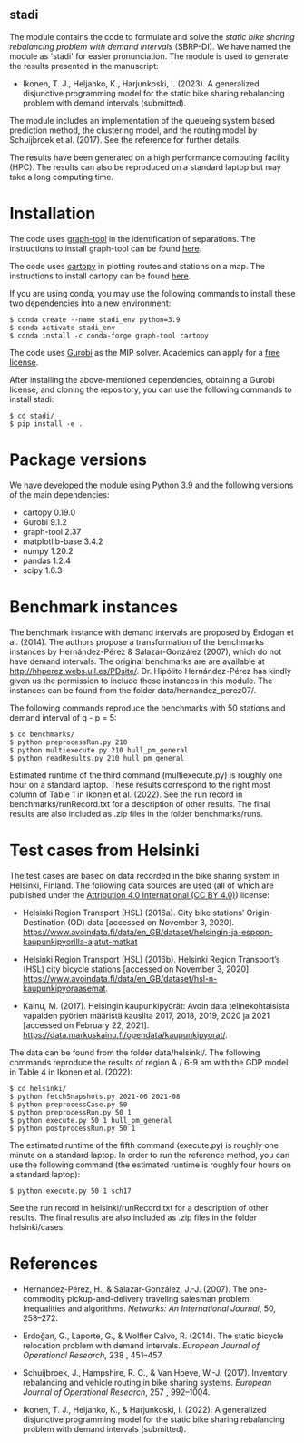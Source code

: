 stadi
--------

The module contains the code to formulate and solve the *static bike sharing rebalancing problem with demand intervals* (SBRP-DI). We have named the module as 'stadi' for easier pronunciation. The module is used to generate the results presented in the manuscript:

- Ikonen, T. J., Heljanko, K., Harjunkoski, I. (2023). A generalized disjunctive programming model for the static bike sharing rebalancing problem with demand intervals (submitted).

The module includes an implementation of the queueing system based prediction method, the clustering model, and the routing model by Schuijbroek et al. (2017). See the reference for further details.

The results have been generated on a high performance computing facility (HPC). The results can also be reproduced on a standard laptop but may take a long computing time.

# Installation

The code uses [graph-tool](https://graph-tool.skewed.de/) in the identification of separations. The instructions to install graph-tool can be found [here](https://git.skewed.de/count0/graph-tool/-/wikis/installation-instructions).

The code uses [cartopy](https://scitools.org.uk/cartopy/docs/latest/index.html#) in plotting routes and stations on a map. The instructions to install cartopy can be found [here](https://scitools.org.uk/cartopy/docs/latest/installing.html).

If you are using conda, you may use the following commands to install these two dependencies into a new environment:

    $ conda create --name stadi_env python=3.9
    $ conda activate stadi_env
    $ conda install -c conda-forge graph-tool cartopy

The code uses [Gurobi](https://www.gurobi.com/) as the MIP solver. Academics can apply for a [free license](https://www.gurobi.com/academia/academic-program-and-licenses/).

After installing the above-mentioned dependencies, obtaining a Gurobi license, and cloning the repository, you can use the following commands to install stadi:

    $ cd stadi/
    $ pip install -e .

# Package versions

We have developed the module using Python 3.9 and the following versions of the main dependencies:

- cartopy 0.19.0
- Gurobi 9.1.2
- graph-tool 2.37
- matplotlib-base 3.4.2
- numpy 1.20.2
- pandas 1.2.4
- scipy 1.6.3


# Benchmark instances

The benchmark instance with demand intervals are proposed by Erdogan et al. (2014). The authors propose a transformation of the benchmarks instances by Hernández-Pérez & Salazar-González (2007), which do not have demand intervals. The original benchmarks are are available at http://hhperez.webs.ull.es/PDsite/. Dr. Hipólito Hernández-Pérez has kindly given us the permission to include these instances in this module. The instances can be found from the folder data/hernandez_perez07/.

The following commands reproduce the benchmarks with 50 stations and demand interval of q - p = 5:

    $ cd benchmarks/
    $ python preprocessRun.py 210
    $ python multiexecute.py 210 hull_pm_general
    $ python readResults.py 210 hull_pm_general

Estimated runtime of the third command (multiexecute.py) is roughly one hour on a standard laptop. These results correspond to the right most column of Table 1 in Ikonen et al. (2022). See the run record in benchmarks/runRecord.txt for a description of other results. The final results are also included as .zip files in the folder benchmarks/runs.

# Test cases from Helsinki

The test cases are based on data recorded in the bike sharing system in Helsinki, Finland. The following data sources are used (all of which are published under the [Attribution 4.0 International (CC BY 4.0)](https://creativecommons.org/licenses/by/4.0/)) license:

- Helsinki Region Transport (HSL) (2016a). City bike stations’ Origin-Destination (OD) data [accessed on November 3, 2020]. https://www.avoindata.fi/data/en_GB/dataset/helsingin-ja-espoon-kaupunkipyorilla-ajatut-matkat

- Helsinki Region Transport (HSL) (2016b). Helsinki Region Transport’s (HSL) city bicycle stations [accessed on November 3, 2020]. https://www.avoindata.fi/data/en_GB/dataset/hsl-n-kaupunkipyoraasemat.

- Kainu, M. (2017). Helsingin kaupunkipyörät: Avoin data telinekohtaisista vapaiden pyörien määristä kausilta 2017, 2018, 2019, 2020 ja 2021 [accessed on February 22, 2021]. https://data.markuskainu.fi/opendata/kaupunkipyorat/.

The data can be found from the folder data/helsinki/. The following commands reproduce the results of region A / 6-9 am with the GDP model in Table 4 in Ikonen et al. (2022):

    $ cd helsinki/
    $ python fetchSnapshots.py 2021-06 2021-08
    $ python preprocessCase.py 50
    $ python preprocessRun.py 50 1
    $ python execute.py 50 1 hull_pm_general
    $ python postprocessRun.py 50 1

The estimated runtime of the fifth command (execute.py) is roughly one minute on a standard laptop. In order to run the reference method, you can use the following command (the estimated runtime is roughly four hours on a standard laptop):

    $ python execute.py 50 1 sch17

See the run record in helsinki/runRecord.txt for a description of other results. The final results are also included as .zip files in the folder helsinki/cases.

# References

- Hernández-Pérez, H., & Salazar-González, J.-J. (2007). The one-commodity pickup-and-delivery traveling salesman
problem: Inequalities and algorithms. *Networks: An International Journal*, 50, 258–272.

- Erdoğan, G., Laporte, G., & Wolfler Calvo, R. (2014). The static bicycle relocation problem with demand intervals.
*European Journal of Operational Research*, 238 , 451–457.

- Schuijbroek, J., Hampshire, R. C., & Van Hoeve, W.-J. (2017). Inventory rebalancing and vehicle routing in bike
sharing systems. *European Journal of Operational Research*, 257 , 992–1004.

- Ikonen, T. J., Heljanko, K., & Harjunkoski, I. (2022). A generalized disjunctive programming model for the static bike sharing rebalancing problem with demand intervals (submitted).